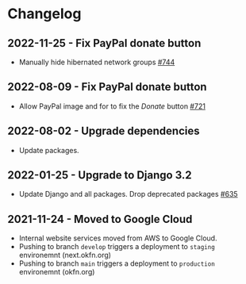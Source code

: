 # Changelog

## 2022-11-25 - Fix PayPal donate button
 - Manually hide hibernated network groups [#744](https://github.com/okfn/website/pull/744)

## 2022-08-09 - Fix PayPal donate button

 - Allow PayPal image and for to fix the _Donate_ button [#721](https://github.com/okfn/website/pull/721)

## 2022-08-02 - Upgrade dependencies

 - Update packages.


## 2022-01-25 - Upgrade to Django 3.2

 - Update Django and all packages. Drop deprecated packages [#635](https://github.com/okfn/website/pull/635)

## 2021-11-24 - Moved to Google Cloud

 - Internal website services moved from AWS to Google Cloud.
 - Pushing to branch `develop` triggers a deployment to `staging` environemnt (next.okfn.org)
 - Pushing to branch `main` triggers a deployment to `production` environemnt (okfn.org)
